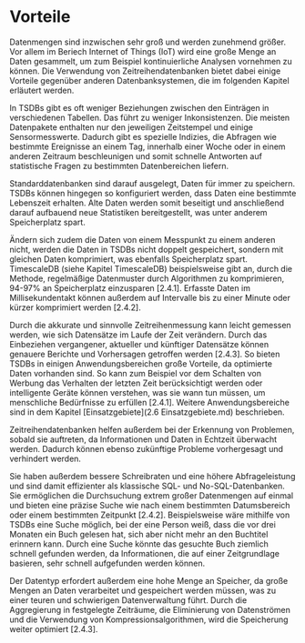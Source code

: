 # Vorteile

Datenmengen sind inzwischen sehr groß und werden zunehmend größer. Vor allem im Beriech Internet of Things (IoT) wird eine große Menge an Daten gesammelt, um zum Beispiel kontinuierliche Analysen vornehmen zu können. Die Verwendung von Zeitreihendatenbanken bietet dabei einige Vorteile gegenüber anderen Datenbanksystemen, die im folgenden Kapitel erläutert werden.
 
In TSDBs gibt es oft weniger Beziehungen zwischen den Einträgen in verschiedenen Tabellen. Das führt zu weniger Inkonsistenzen. Die meisten Datenpakete enthalten nur den jeweiligen Zeitstempel und einige Sensormesswerte. Dadurch gibt es spezielle Indizies, die Abfragen wie bestimmte Ereignisse an einem Tag, innerhalb einer Woche oder in einem anderen Zeitraum beschleunigen und somit schnelle Antworten auf statistische Fragen zu bestimmten Datenbereichen liefern.
 
Standarddatenbanken sind darauf ausgelegt, Daten für immer zu speichern. TSDBs können hingegen so konfiguriert werden, dass Daten eine bestimmte Lebenszeit erhalten. Alte Daten werden somit beseitigt und anschließend darauf aufbauend neue Statistiken bereitgestellt, was unter anderem Speicherplatz spart.
 
Ändern sich zudem die Daten von einem Messpunkt zu einem anderen nicht, werden die Daten in TSDBs nicht doppelt gespeichert, sondern mit gleichen Daten komprimiert, was ebenfalls Speicherplatz spart. TimescaleDB (siehe Kapitel TimescaleDB) beispielsweise gibt an, durch die Methode, regelmäßige Datenmuster durch Algorithmen zu komprimieren, 94-97% an Speicherplatz einzusparen [2.4.1]. Erfasste Daten im Millisekundentakt können außerdem auf Intervalle bis zu einer Minute oder kürzer komprimiert werden [2.4.2].
 
Durch die akkurate und sinnvolle Zeitreihenmessung kann leicht gemessen werden, wie sich Datensätze im Laufe der Zeit verändern. Durch das Einbeziehen vergangener, aktueller und künftiger Datensätze können genauere Berichte und Vorhersagen getroffen werden [2.4.3].
So bieten TSDBs in einigen Anwendungsbereichen große Vorteile, da optimierte Daten vorhanden sind. So kann zum Beispiel vor dem Schalten von Werbung das Verhalten der letzten Zeit berücksichtigt werden oder intelligente Geräte können verstehen, was sie wann tun müssen, um menschliche Bedürfnisse zu erfüllen [2.4.1]. Weitere Anwendungsbereiche sind in dem Kapitel [Einsatzgebiete](2.6 Einsatzgebiete.md) beschrieben.

Zeitreihendatenbanken helfen außerdem bei der Erkennung von Problemen, sobald sie auftreten, da Informationen und Daten in Echtzeit überwacht werden. Dadurch können ebenso zukünftige Probleme vorhergesagt und verhindert werden.
 
Sie haben außerdem bessere Schreibraten und eine höhere Abfrageleistung und sind damit effizienter als klassische SQL- und No-SQL-Datenbanken. Sie ermöglichen die Durchsuchung extrem großer Datenmengen auf einmal und bieten eine präzise Suche wie nach einem bestimmten Datumsbereich oder einem bestimmten Zeitpunkt [2.4.2]. Beispielsweise wäre mithilfe von TSDBs eine Suche möglich, bei der eine Person weiß, dass die vor drei Monaten ein Buch gelesen hat, sich aber nicht mehr an den Buchtitel erinnern kann. Durch eine Suche könnte das gesuchte Buch ziemlich schnell gefunden werden, da Informationen, die auf einer Zeitgrundlage basieren, sehr schnell aufgefunden werden können.
 
Der Datentyp erfordert außerdem eine hohe Menge an Speicher, da große Mengen an Daten verarbeitet und gespeichert werden müssen, was zu einer teuren und schwierigen Datenverwaltung führt. Durch die Aggregierung in festgelegte Zeiträume, die Eliminierung von Datenströmen und die Verwendung von Kompressionsalgorithmen, wird die Speicherung weiter optimiert [2.4.3].
